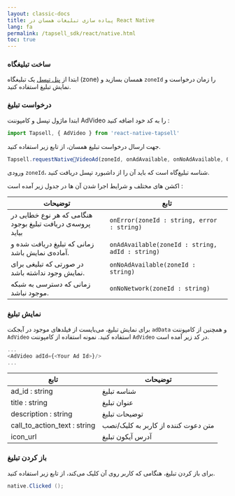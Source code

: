 ```yaml
---
layout: classic-docs
title: پیاده سازی تبلیغات همسان در React Native
lang: fa
permalink: /tapsell_sdk/react/native.html
toc: true
---
```

### ساخت تبلیغگاه
ابتدا از [پنل تپسل](https://dashboard.tapsell.ir/) یک تبلیغگاه (zone) همسان بسازید و `zoneId` را زمان درخواست و نمایش تبلیغ استفاده کنید.


### درخواست تبلیغ
ابتدا ماژول تپسل و کامپوننت AdVideo را به کد خود اضافه کنید :

```javascript
import Tapsell, { AdVideo } from 'react-native-tapsell'
```

جهت ارسال درخواست تبلیغ همسان، از تابع زیر استفاده کنید.

```javascript
Tapsell.requestNativeٰVideoAd(zoneId, onAdAvailable, onNoAdAvailable, OnNoNetwork, onError);
```

ورودی `zoneId`، شناسه تبلیغ‌گاه است که باید آن را از داشبورد تپسل دریافت کنید.

اکشن های مختلف و شرایط اجرا شدن آن ها در جدول زیر آمده است :

| توضیحات | تابع |
| - | - |
| هنگامی که هر نوع خطایی در پروسه‌ی دریافت تبلیغ بوجود بیاید | `onError(zoneId : string, error : string)` |
| زمانی که تبلیغ دریافت شده و آماده‌ی نمایش باشد. | `onAdAvailable(zoneId : string, adId : string)` |
| در صورتی که تبلیغی برای نمایش وجود نداشته باشد. | `onNoAdAvailable(zoneId : string)	` |
| زمانی که دسترسی به شبکه موجود نباشد. | `onNoNetwork(zoneId : string)` |


### نمایش تبلیغ
برای نمایش تبلیغ، می‌بایست از فیلدهای موجود در آبجکت `adData` و همچنین از کامپوننت `AdVideo` استفاده کنید. نمونه استفاده از کامپوننت `AdVideo` در کد زیر آمده است.

```javascript
...
<AdVideo adId={<Your Ad Id>}/>
...
```

| تابع | توضیحات |
| - | - |
| ad_id : string | شناسه تبلیغ |
| title : string | عنوان تبلیغ |
| description : string | توضیحات تبلیغ |
| call_to_action_text : string	 | متن دعوت کننده از کاربر به کلیک/نصب |
| icon_url | آدرس آیکون تبلیغ |
  

### باز کردن تبلیغ
برای باز کردن تبلیغ، هنگامی که کاربر روی آن کلیک می‌کند، از تابع زیر استفاده کنید.

```c#
native.Clicked ();
```